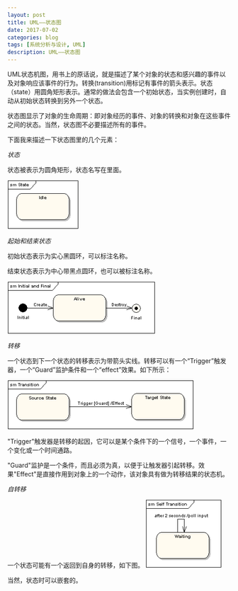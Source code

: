 ```yaml
---
layout: post
title: UML——状态图
date: 2017-07-02
categories: blog
tags: [系统分析与设计, UML]
description: UML——状态图
---
```


UML状态机图，用书上的原话说，就是描述了某个对象的状态和感兴趣的事件以及对象响应该事件的行为。转换(transition)用标记有事件的箭头表示。状态（state）用圆角矩形表示。通常的做法会包含一个初始状态，当实例创建时，自动从初始状态转换到另外一个状态。

状态图显示了对象的生命周期：即对象经历的事件、对象的转换和对象在这些事件之间的状态。当然，状态图不必要描述所有的事件。

下面我来描述一下状态图里的几个元素：

*状态*

状态被表示为圆角矩形，状态名写在里面。

![状态](https://raw.githubusercontent.com/SimonFang1/SimonFang1.github.io/master/img/blog/umlstate1.gif)

*起始和结束状态*

初始状态表示为实心黑圆环，可以标注名称。

结束状态表示为中心带黑点圆环，也可以被标注名称。

![起始和结束状态](https://raw.githubusercontent.com/SimonFang1/SimonFang1.github.io/master/img/blog/umlstate2.gif)

*转移*

一个状态到下一个状态的转移表示为带箭头实线。转移可以有一个“Trigger”触发器，一个“Guard”监护条件和一个“effect”效果。如下所示：

![转移](https://raw.githubusercontent.com/SimonFang1/SimonFang1.github.io/master/img/blog/umlstate3.gif)

"Trigger"触发器是转移的起因，它可以是某个条件下的一个信号，一个事件，一个变化或一个时间通路。

"Guard"监护是一个条件，而且必须为真，以便于让触发器引起转移。效果"Effect"是直接作用到对象上的一个动作，该对象具有做为转移结果的状态机。

*自转移*

一个状态可能有一个返回到自身的转移，如下图。
![自转移](https://raw.githubusercontent.com/SimonFang1/SimonFang1.github.io/master/img/blog/umlstate4.gif)

当然，状态时可以嵌套的。
